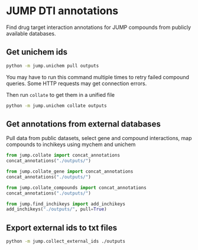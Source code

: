 # JUMP DTI annotations

Find drug target interaction annotations for JUMP compounds from publicly
available databases.

## Get unichem ids

```bash
python -m jump.unichem pull outputs
```
You may have to run this command multiple times to retry failed compound
queries. Some HTTP requests may get connection errors.

Then run `collate` to get them in a unified file 
```bash
python -m jump.unichem collate outputs
```

## Get annotations from external databases

Pull data from public datasets, select gene and compound interactions, map
compounds to inchikeys using mychem and unichem

```python
from jump.collate import concat_annotations
concat_annotations("./outputs/")

from jump.collate_gene import concat_annotations
concat_annotations("./outputs/")

from jump.collate_compounds import concat_annotations
concat_annotations("./outputs/")

from jump.find_inchikeys import add_inchikeys
add_inchikeys("./outputs/", pull=True)
```

## Export external ids to txt files

```bash
python -m jump.collect_external_ids ./outputs
```
